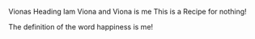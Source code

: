 Vionas Heading
Iam Viona and Viona is me
This is a Recipe for nothing!

The definition of the word happiness is me!
